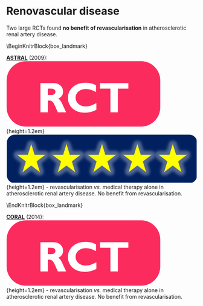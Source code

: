 # Renovascular disease

Two large RCTs found **no benefit of revascularisation** in atherosclerotic renal artery disease.  

\BeginKnitrBlock{box_landmark}<div class="box_landmark">[**ASTRAL**](https://www.ncbi.nlm.nih.gov/pubmed/19907042) (2009): ![](Logo_RCT.png){height=1.2em} ![](Logo_SEM.png){height=1.2em} - revascularisation *vs.* medical therapy alone in atherosclerotic renal artery disease. No benefit from revascularisation.  
</div>\EndKnitrBlock{box_landmark}

[**CORAL**](https://www.ncbi.nlm.nih.gov/pubmed/24245566) (2014): ![](Logo_RCT.png){height=1.2em} - revascularisation *vs.* medical therapy alone in atherosclerotic renal artery disease. No benefit from revascularisation.  


